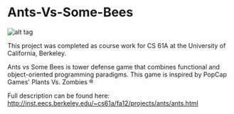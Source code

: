 Ants-Vs-Some-Bees
=================

![alt tag](https://raw.github.com/aaron-feldman/Ants-Vs-Some-Bees/master/example_image.png)

This project was completed as course work for CS 61A at the University of California, Berkeley.

Ants vs Some Bees is tower defense game that combines functional and object-oriented programming paradigms. 
This game is inspired by PopCap Games' Plants Vs. Zombies ®

Full description can be found here:
http://inst.eecs.berkeley.edu/~cs61a/fa12/projects/ants/ants.html
